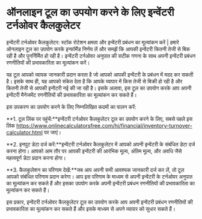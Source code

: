 ऑनलाइन टूल का उपयोग करने के लिए इन्वेंटरी टर्नओवर कैलकुलेटर
===========================================================

इन्वेंटरी टर्नओवर कैलकुलेटर: स्टॉक रोटेशन क्षमता और इन्वेंटरी प्रबंधन का मूल्यांकन करें | हमारे ऑनलाइन टूल का उपयोग करके इन्फॉर्मेड निर्णय लें और समझें कि आपकी इन्वेंटरी कितनी तेजी से बिक रही है और पुनर्निर्मित हो रही है। इन्वेंटरी टर्नओवर अनुपात की सटीक गणना के साथ अपनी इन्वेंटरी प्रबंधन रणनीतियों की प्रभावकारिता का मूल्यांकन करें।

यह टूल आपको व्यापक जानकारी प्रदान करता है जो आपको आपकी इन्वेंटरी के प्रबंधन में मदद कर सकती है। इसके साथ ही, यह आपको संकेत देता है कि आपके व्यापार में किस तेजी से बिक्री हो रही है और कितनी तेजी से आपकी इन्वेंटरी नई की जा रही है। इसके अलावा, इस टूल का उपयोग करके आप अपनी इन्वेंटरी मैनेजमेंट रणनीतियों की प्रभावकारिता का मूल्यांकन कर सकते हैं।

इस उपकरण का उपयोग करने के लिए निम्नलिखित कदमों का पालन करें:

**1. टूल लिंक पर पहुंचें:**इन्वेंटरी टर्नओवर कैलकुलेटर टूल का उपयोग करने के लिए, सबसे पहले इस लिंक <https://www.onlinecalculatorsfree.com/hi/financial/inventory-turnover-calculator.html> पर जाएं।

**2. इनपुट डेटा दर्ज करें:**इन्वेंटरी टर्नओवर कैलकुलेटर में आपको अपनी इन्वेंटरी के संबंधित डेटा दर्ज करना होगा। आपको आम तौर पर आपकी इन्वेंटरी की आरंभिक मूल्य, अंतिम मूल्य, और अवधि जैसे महत्वपूर्ण डेटा प्रदान करना होगा।

**3. कैलकुलेशन का परिणाम देखें:**जब आप अपनी सभी आवश्यक जानकारी दर्ज कर लें, तो टूल आपको संबंधित परिणाम प्रदान करेगा। आप इस परिणाम के माध्यम से अपनी इन्वेंटरी के टर्नओवर अनुपात का मूल्यांकन कर सकते हैं और इसका उपयोग करके अपनी इन्वेंटरी प्रबंधन रणनीतियों की प्रभावकारिता का मूल्यांकन कर सकते हैं।

इस प्रकार, इन्वेंटरी टर्नओवर कैलकुलेटर टूल का उपयोग करके आप अपनी इन्वेंटरी प्रबंधन रणनीतियों की प्रभावकारिता का मूल्यांकन कर सकते हैं और इसके माध्यम से अपने व्यापार को सुधार सकते हैं।